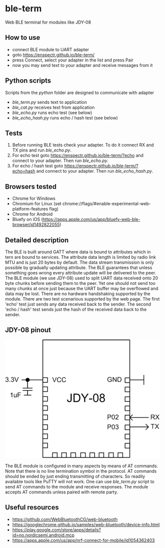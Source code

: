# ble-term
Web BLE terminal for modules like JDY-08

## How to use
- connect BLE module to UART adapter
- goto https://enspectr.github.io/ble-term/
- press Connect, select your adapter in the list and press Pair
- now you may send text to your adapter and receive messages from it

## Python scripts
Scripts from the *python* folder are designed to communicate with adapter
- *ble_term.py* sends text to application
- *ble_cat.py* receives text from application
- *ble_echo.py* runs echo test (see below)
- *ble_echo_hash.py* runs echo / hash test (see below)

## Tests
1. Before running BLE tests check your adapter. To do it connect RX and TX pins and run *ble_echo.py*.
2. For echo test goto https://enspectr.github.io/ble-term/?echo and connect to your adapter. Then run *ble_echo.py*.
3. For echo / hash test goto https://enspectr.github.io/ble-term/?echo=hash and connect to your adapter. Then run *ble_echo_hash.py*.

## Browsers tested
- Chrome for Windows
- Chromium for Linux (set chrome://flags/#enable-experimental-web-platform-features flag)
- Chrome for Android
- Bluefy on iOS (https://apps.apple.com/us/app/bluefy-web-ble-browser/id1492822055)

## Detailed description
The BLE is built around GATT where data is bound to attributes which in tern are bound to services. The attribute data length is limited by radio link MTU and is just 20 bytes by default. The data stream transmission is only possible by gradually updating attribute. The BLE guarantees that unless something goes wrong every attribute update will be delivered to the peer. The BLE module (we use JDY-08) used to split UART data received onto 20 byte chunks before sending them to the peer. Yet one should not send too many chunks at once just because the UART buffer may be overflowed and data may be lost. There are no hardware handshaking supported by the module. There are two test scenarious supported by the web page. The first 'echo' test just sends any data received back to the sender. The second 'echo / hash' test sends just the hash of the received data back to the sender.

## JDY-08 pinout

![JDY-08 module pins](https://github.com/enspectr/ble-term/blob/main/doc/pinout.png)

The BLE module is configured in many aspects by means of AT commands. Note that there is no line termination symbol in the protocol. AT commands should be ended by just ending transmitting of characters. So readily available tools like PuTTY will not work. One can use *ble_term.py* script to send AT commands to the module and receive responses. The module accepts AT commands unless paired with remote party.

## Useful resources
- https://github.com/WebBluetoothCG/web-bluetooth
- https://googlechrome.github.io/samples/web-bluetooth/device-info.html
- https://play.google.com/store/apps/details?id=no.nordicsemi.android.mcp
- https://apps.apple.com/us/app/nrf-connect-for-mobile/id1054362403
